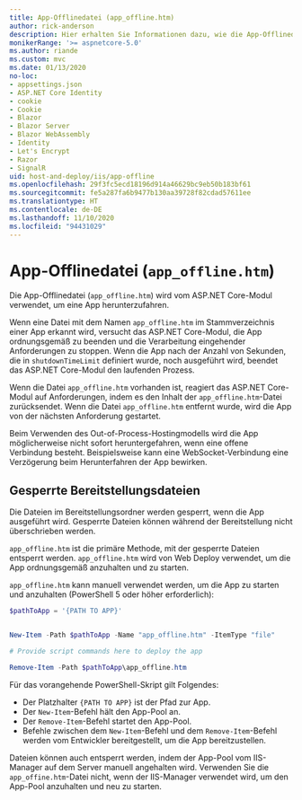 ```yaml
---
title: App-Offlinedatei (app_offline.htm)
author: rick-anderson
description: Hier erhalten Sie Informationen dazu, wie die App-Offlinedatei (`app_offline.htm`) mit dem ASP.NET Core-Modul verwendet werden kann.
monikerRange: '>= aspnetcore-5.0'
ms.author: riande
ms.custom: mvc
ms.date: 01/13/2020
no-loc:
- appsettings.json
- ASP.NET Core Identity
- cookie
- Cookie
- Blazor
- Blazor Server
- Blazor WebAssembly
- Identity
- Let's Encrypt
- Razor
- SignalR
uid: host-and-deploy/iis/app-offline
ms.openlocfilehash: 29f3fc5ecd18196d914a46629bc9eb50b183bf61
ms.sourcegitcommit: fe5a287fa6b9477b130aa39728f82cdad57611ee
ms.translationtype: HT
ms.contentlocale: de-DE
ms.lasthandoff: 11/10/2020
ms.locfileid: "94431029"
---
```

# <a name="app-offline-file-app_offlinehtm"></a>App-Offlinedatei (`app_offline.htm`)

Die App-Offlinedatei (`app_offline.htm`) wird vom ASP.NET Core-Modul verwendet, um eine App herunterzufahren.

Wenn eine Datei mit dem Namen `app_offline.htm` im Stammverzeichnis einer App erkannt wird, versucht das ASP.NET Core-Modul, die App ordnungsgemäß zu beenden und die Verarbeitung eingehender Anforderungen zu stoppen. Wenn die App nach der Anzahl von Sekunden, die in `shutdownTimeLimit` definiert wurde, noch ausgeführt wird, beendet das ASP.NET Core-Modul den laufenden Prozess.

Wenn die Datei `app_offline.htm` vorhanden ist, reagiert das ASP.NET Core-Modul auf Anforderungen, indem es den Inhalt der `app_offline.htm`-Datei zurücksendet. Wenn die Datei `app_offline.htm` entfernt wurde, wird die App von der nächsten Anforderung gestartet.

Beim Verwenden des Out-of-Process-Hostingmodells wird die App möglicherweise nicht sofort heruntergefahren, wenn eine offene Verbindung besteht. Beispielsweise kann eine WebSocket-Verbindung eine Verzögerung beim Herunterfahren der App bewirken.

## <a name="locked-deployment-files"></a>Gesperrte Bereitstellungsdateien

Die Dateien im Bereitstellungsordner werden gesperrt, wenn die App ausgeführt wird. Gesperrte Dateien können während der Bereitstellung nicht überschrieben werden.

`app_offline.htm` ist die primäre Methode, mit der gesperrte Dateien entsperrt werden. `app_offline.htm` wird von Web Deploy verwendet, um die App ordnungsgemäß anzuhalten und zu starten.

`app_offline.htm` kann manuell verwendet werden, um die App zu starten und anzuhalten (PowerShell 5 oder höher erforderlich):

```powershell
$pathToApp = '{PATH TO APP}'


New-Item -Path $pathToApp -Name "app_offline.htm" -ItemType "file"

# Provide script commands here to deploy the app

Remove-Item -Path $pathToApp\app_offline.htm
```

Für das vorangehende PowerShell-Skript gilt Folgendes:

* Der Platzhalter `{PATH TO APP}` ist der Pfad zur App.
* Der `New-Item`-Befehl hält den App-Pool an.
* Der `Remove-Item`-Befehl startet den App-Pool.
* Befehle zwischen dem `New-Item`-Befehl und dem `Remove-Item`-Befehl werden vom Entwickler bereitgestellt, um die App bereitzustellen.

Dateien können auch entsperrt werden, indem der App-Pool vom IIS-Manager auf dem Server manuell angehalten wird. Verwenden Sie die `app_offine.htm`-Datei nicht, wenn der IIS-Manager verwendet wird, um den App-Pool anzuhalten und neu zu starten.

